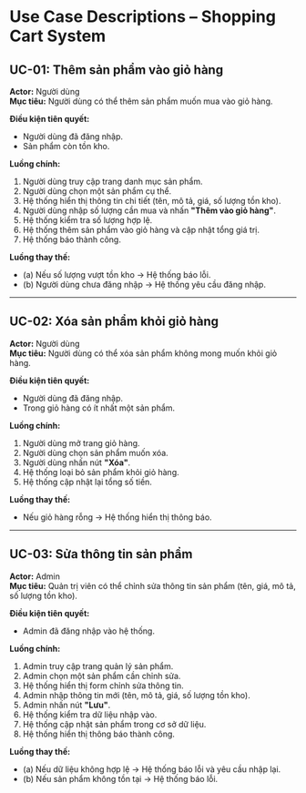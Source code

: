 # Use Case Descriptions – Shopping Cart System

## UC-01: Thêm sản phẩm vào giỏ hàng
**Actor:** Người dùng  
**Mục tiêu:** Người dùng có thể thêm sản phẩm muốn mua vào giỏ hàng.  

**Điều kiện tiên quyết:**  
- Người dùng đã đăng nhập.  
- Sản phẩm còn tồn kho.  

**Luồng chính:**  
1. Người dùng truy cập trang danh mục sản phẩm.  
2. Người dùng chọn một sản phẩm cụ thể.  
3. Hệ thống hiển thị thông tin chi tiết (tên, mô tả, giá, số lượng tồn kho).  
4. Người dùng nhập số lượng cần mua và nhấn **"Thêm vào giỏ hàng"**.  
5. Hệ thống kiểm tra số lượng hợp lệ.  
6. Hệ thống thêm sản phẩm vào giỏ hàng và cập nhật tổng giá trị.  
7. Hệ thống báo thành công.  

**Luồng thay thế:**  
- (a) Nếu số lượng vượt tồn kho → Hệ thống báo lỗi.  
- (b) Người dùng chưa đăng nhập → Hệ thống yêu cầu đăng nhập.  

---

## UC-02: Xóa sản phẩm khỏi giỏ hàng
**Actor:** Người dùng  
**Mục tiêu:** Người dùng có thể xóa sản phẩm không mong muốn khỏi giỏ hàng.  

**Điều kiện tiên quyết:**  
- Người dùng đã đăng nhập.  
- Trong giỏ hàng có ít nhất một sản phẩm.  

**Luồng chính:**  
1. Người dùng mở trang giỏ hàng.  
2. Người dùng chọn sản phẩm muốn xóa.  
3. Người dùng nhấn nút **"Xóa"**.  
4. Hệ thống loại bỏ sản phẩm khỏi giỏ hàng.  
5. Hệ thống cập nhật lại tổng số tiền.  

**Luồng thay thế:**  
- Nếu giỏ hàng rỗng → Hệ thống hiển thị thông báo.  

---

## UC-03: Sửa thông tin sản phẩm
**Actor:** Admin  
**Mục tiêu:** Quản trị viên có thể chỉnh sửa thông tin sản phẩm (tên, giá, mô tả, số lượng tồn kho).  

**Điều kiện tiên quyết:**  
- Admin đã đăng nhập vào hệ thống.  

**Luồng chính:**  
1. Admin truy cập trang quản lý sản phẩm.  
2. Admin chọn một sản phẩm cần chỉnh sửa.  
3. Hệ thống hiển thị form chỉnh sửa thông tin.  
4. Admin nhập thông tin mới (tên, mô tả, giá, số lượng tồn kho).  
5. Admin nhấn nút **"Lưu"**.  
6. Hệ thống kiểm tra dữ liệu nhập vào.  
7. Hệ thống cập nhật sản phẩm trong cơ sở dữ liệu.  
8. Hệ thống hiển thị thông báo thành công.  

**Luồng thay thế:**  
- (a) Nếu dữ liệu không hợp lệ → Hệ thống báo lỗi và yêu cầu nhập lại.  
- (b) Nếu sản phẩm không tồn tại → Hệ thống báo lỗi.
